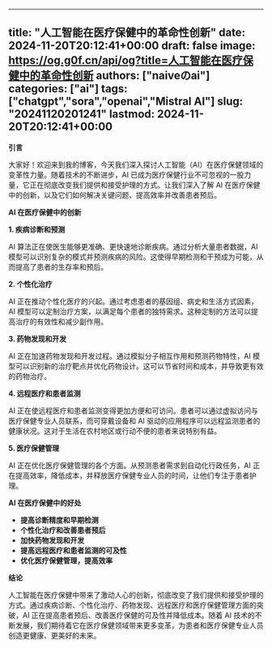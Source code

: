 
---
title: "人工智能在医疗保健中的革命性创新"
date: 2024-11-20T20:12:41+00:00
draft: false
image: https://og.g0f.cn/api/og?title=人工智能在医疗保健中的革命性创新
authors: ["naiveのai"]
categories: ["ai"]
tags: ["chatgpt","sora","openai","Mistral AI"]
slug: "20241120201241"
lastmod: 2024-11-20T20:12:41+00:00
---
**引言**

大家好！欢迎来到我的博客，今天我们深入探讨人工智能（AI）在医疗保健领域的变革性力量。随着技术的不断进步，AI 已成为医疗保健行业不可忽视的一股力量，它正在彻底改变我们提供和接受护理的方式。让我们深入了解 AI 在医疗保健中的创新，以及它们如何解决关键问题、提高效率并改善患者预后。

**AI 在医疗保健中的创新**

**1. 疾病诊断和预测**

AI 算法正在使医生能够更准确、更快速地诊断疾病。通过分析大量患者数据，AI 模型可以识别复杂的模式并预测疾病的风险。这使得早期检测和干预成为可能，从而提高了患者的生存率和预后。

**2. 个性化治疗**

AI 正在推动个性化医疗的兴起。通过考虑患者的基因组、病史和生活方式因素，AI 模型可以定制治疗方案，以满足每个患者的独特需求。这种定制的方法可以提高治疗的有效性和减少副作用。

**3. 药物发现和开发**

AI 正在加速药物发现和开发过程。通过模拟分子相互作用和预测药物特性，AI 模型可以识别新的治疗靶点并优化药物设计。这可以节省时间和成本，并导致更有效的药物治疗。

**4. 远程医疗和患者监测**

AI 正在使远程医疗和患者监测变得更加方便和可访问。患者可以通过虚拟访问与医疗保健专业人员联系，而可穿戴设备和 AI 驱动的应用程序可以远程监测患者的健康状况。这对于生活在农村地区或行动不便的患者来说特别有益。

**5. 医疗保健管理**

AI 正在优化医疗保健管理的各个方面。从预测患者需求到自动化行政任务，AI 正在提高效率，降低成本，并释放医疗保健专业人员的时间，让他们专注于患者护理。

**AI 在医疗保健中的好处**

* **提高诊断精度和早期检测**
* **个性化治疗和改善患者预后**
* **加快药物发现和开发**
* **提高远程医疗和患者监测的可及性**
* **优化医疗保健管理，提高效率**

**结论**

人工智能在医疗保健中带来了激动人心的创新，彻底改变了我们提供和接受护理的方式。通过疾病诊断、个性化治疗、药物发现、远程医疗和医疗保健管理方面的突破，AI 正在提高患者预后、改善医疗保健的可及性并降低成本。随着 AI 技术的不断发展，我们期待着它在医疗保健领域带来更多变革，为患者和医疗保健专业人员创造更健康、更美好的未来。